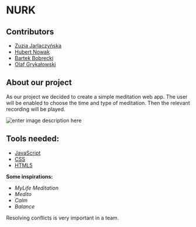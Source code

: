 # NURK

## Contributors

- [Zuzia Jarlaczyńska](https://github.com/Zuzaj)
- [Hubert Nowak](https://github.com/Hbrtnwk)
- [Bartek Bobrecki](https://github.com/bobrecki377)
- [Olaf Grykałowski](https://github.com/laFonni)

## About our project

As our project we decided to create a simple meditation web app. The user will be enabled to choose the time and type of meditation. Then the relevant recording will be played.

![enter image description here](https://pcdn.columbian.com/wp-content/uploads/2021/06/0615_fea_meditation.jpg)

## Tools needed:

- [JavaScript](https://www.udemy.com/course/the-complete-javascript-course/)
- [CSS](https://www.udemy.com/course/advanced-css-and-sass/)
- [HTML5](https://www.udemy.com/course/design-and-develop-a-killer-website-with-html5-and-css3/)

**Some inspirations:**
 
- _MyLife Meditation_
- _Medito_
- _Calm_
- _Balance_

Resolving conflicts is very important in a team.

